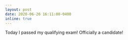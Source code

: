 ```yaml
---
layout: post
date: 2020-06-26 16:11:00-0400
inline: true
---
```


Today I passed my qualifying exam! Officially a candidate!

